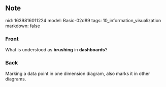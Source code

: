 ## Note
nid: 1639816011224
model: Basic-02d89
tags: 10_information_visualization
markdown: false

### Front
What is understood as <b>brushing</b> in <b>dashboards</b>?

### Back
Marking a data point in one dimension diagram, also marks it in other diagrams.

